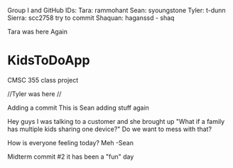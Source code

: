 Group I and GitHub IDs:
Tara: rammohant
Sean: syoungstone
Tyler: t-dunn
Sierra: scc2758 try to commit
Shaquan: haganssd - shaq

Tara was here 
Again
# KidsToDoApp
CMSC 355 class project

//Tyler was here
//

Adding a commit
This is Sean adding stuff again

Hey guys I was talking to a customer and she brought up "What if a family has multiple kids sharing one device?"
Do we want to mess with that?

How is everyone feeling today?
Meh -Sean

Midterm commit #2 it has been a "fun" day